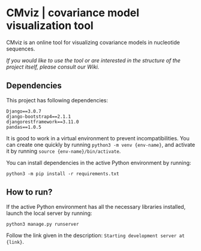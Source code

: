 # CMviz | covariance model visualization tool

CMviz is an online tool for visualizing covariance models in nucleotide sequences.

_If you would like to use the tool or are interested in the structure of the project itself, please consult our Wiki._

## Dependencies

This project has following dependencies:
```
Django==3.0.7
django-bootstrap4==2.1.1
djangorestframework==3.11.0
pandas==1.0.5
```

It is good to work in a virtual environment to prevent incompatibilities. You can create one quickly by running `python3 -m venv {env-name}`, and activate it by running `source {env-name}/bin/activate`.

You can install dependencies in the active Python environment by running:
```
python3 -m pip install -r requirements.txt
```

## How to run?
If the active Python environment has all the necessary libraries installed, launch the local server by running:
```
python3 manage.py runserver
```
Follow the link given in the description:
```Starting development server at {link}```.
